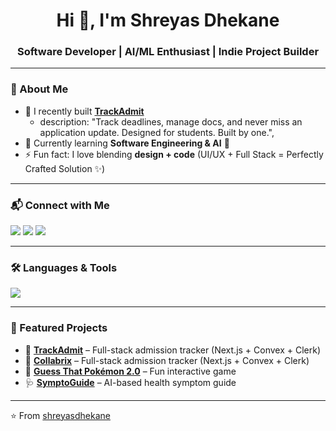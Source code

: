 <h1 align="center">Hi 👋, I'm Shreyas Dhekane</h1>
<h3 align="center">Software Developer | AI/ML Enthusiast | Indie Project Builder</h3>

---

### 🚀 About Me
- 🔭 I recently built **[TrackAdmit](https://trackadmit.vercel.app)** 
    -  description: "Track deadlines, manage docs, and never miss an application update. Designed for students. Built by one.",
- 🌱 Currently learning **Software Engineering & AI** 🤖  
- ⚡ Fun fact: I love blending **design + code** (UI/UX + Full Stack = Perfectly Crafted Solution ✨)  

---

### 📬 Connect with Me
<p align="left">
  <a href="https://linkedin.com/in/shreyas-dhekane" target="_blank"><img src="https://img.shields.io/badge/-Shreyas%20Dhekane-blue?logo=Linkedin&logoColor=white" /></a>
  <a href="mailto:dhekaneshreyas@gmail.com"><img src="https://img.shields.io/badge/Email-Contact%20Me-red?logo=gmail&logoColor=white" /></a>
  <a href="[https://shreyasdhekane.github.io](https://shreyas-dhekane-portfolio.vercel.app)"><img src="https://img.shields.io/badge/Portfolio-Visit%20Site-green?logo=google-chrome&logoColor=white" /></a>
</p>

---

### 🛠️ Languages & Tools
<p align="left">
  <img src="https://skillicons.dev/icons?i=python,js,react,nextjs,tailwind,mysql,git,linux,figma,blender,ai,ps" />
</p>

---


### 🌟 Featured Projects
- 🎯 **[TrackAdmit](https://trackadmit.vercel.app)** – Full-stack admission tracker (Next.js + Convex + Clerk)  
- 🎯 **[Collabrix](https://collabrix-one.vercel.app)** – Full-stack admission tracker (Next.js + Convex + Clerk)  
- 🧩 **[Guess That Pokémon 2.0](https://shreyasdhekane.github.io/guess-that-pokemon-2.0/)** – Fun interactive game  
- 🩺 **[SymptoGuide](https://symptoguide.netlify.app)** – AI-based health symptom guide  

---

⭐️ From [shreyasdhekane](https://github.com/shreyasdhekane)
